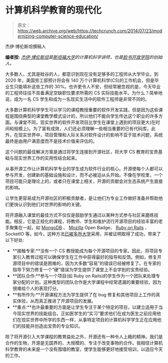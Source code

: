 # 计算机科学教育的现代化

> 原文：<https://web.archive.org/web/https://techcrunch.com/2014/07/23/modernizing-computer-science-education/>

杰伊·博伦斯坦撰稿人

**编者按:** *[杰伊·博伦斯坦](https://web.archive.org/web/20230129071509/https://www.linkedin.com/in/jayborenstein)是[斯坦福大学](https://web.archive.org/web/20230129071509/http://www.crunchbase.com/organization/stanford-university)的计算机科学讲师，也是[脸书开放学院](https://web.archive.org/web/20230129071509/https://www.facebook.com/OpenAcademyProgram)的创始人。*

大多数人，尤其是硅谷的人，都意识到现在没有足够多的工程师从大学毕业。到 2020 年，美国劳工部预计将会有 140 万个计算机科学(CS)的工作机会，但是毕业生只能填补这些工作的 30%。也许更令人不安，但经常被忽视的是，今天毕业的工程师往往不具备满足空缺职位要求所需的 CS 实际技能水平。为什么？简单地说，成为一名 CS 学生和成为一名现实生活中的软件工程师是非常不同的。

大多数计算机科学学生可以学习的课程教授重要的软件开发实践，但是因为这些课程是围绕典型的课堂教学模式设计的，所以他们不能向学生传达这个职业的许多方面。与课堂不同，现实世界的软件开发项目比学生在课堂上遇到的项目更大(在时间和规模上)。为了富有成效，人们还必须理解一些相当重要的已有代码库。此外，在现实世界中，项目管理和人际关系对软件设计的影响不亚于技术问题，系统最终是由用户满意度而不是技术价值来评估的。

这个问题的最佳解决方案是通过将学生连接到开源社区，将大学 CS 教育的宝贵基础与现实世界工作的实用性结合起来。

从事开源工作让计算机科学专业的学生成为软件行业的核心。开源使每个人都可以参与开发，创建新的基础设施和设计，而不必被迫从头开始。不像在学校里，一个项目可能只是理论上的，或者只在课堂上相关，开源的贡献会对生态系统产生直接的影响。

让学生更容易成为开源社区的积极贡献者，是让他们为专业工作做好准备并帮助他们更快认识到他们对世界的影响的关键。

将开源融入课堂的最佳方式不仅仅是鼓励学生通过以某种方式参与社区来磨练技能。相反，它是正规化的课程，将教师、学生和维护流行开源项目的经验丰富的老手聚集在一起，如 [MongoDB](https://web.archive.org/web/20230129071509/http://www.crunchbase.com/organization/mongodb-inc) 、 [Mozilla](https://web.archive.org/web/20230129071509/http://www.crunchbase.com/organization/mozilla) Open Badge、 [Ruby on Rails](https://web.archive.org/web/20230129071509/http://www.crunchbase.com/organization/ruby-on-rails) 、SocketIO 等。如今，这种方法[已被多所大学](https://web.archive.org/web/20230129071509/https://www.facebook.com/notes/facebook-engineering/facebook-open-academy-bringing-open-source-to-cs-curricula/10151806121378920)采用，并被证明取得了成功，带来了以下好处:

*   **接触专家:**没有一个 CS 教授能成为每个开源项目的专家。因此，将项目专家引入教育过程可以确保学生在工作中获得最好的指导和反馈。例如，修复开源项目中的错误是困难的，因为大多数“容易”的错误已经被修复了。在专家的指导下努力修复一个“硬”错误为学生提供了课堂上不会学到的宝贵经验。
*   **团队合作:**参与一个项目(如 Ruby on Rails)的学生作为一个团队来处理专家分配的计划。这种类型的团队合作是大学课程中经常遗漏的重要经验，因为很难给个人的表现打分。
*   **有所作为:**开源课程方法为学生提供了在 bug 修复和其他项目上工作的真实体验，从而真正推进了开源项目的发展。
*   **重点:**也许最重要的方面是让学生专注于某个特定的项目，以建立适用于当今现实世界的技能组合。正如医学生的“实习”要求他们在成为医生之前应用他们在现实世界中所学的东西一样，从事特定项目的计算机科学学生正在应用他们的技能并创造出宝贵的专业知识。

除了将开源引入大学课程的教育益处之外，开源还有一种令人上瘾的精神。我们是合作的生物，开源是无国界的、大规模的、专注于改变事物的合作。我相信计算机科学教育的未来是一个没有围墙的教室，使学生能够更好地接受培训，以适应今天的工作。